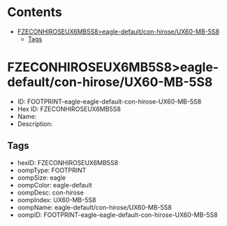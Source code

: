 



Contents
========

* [FZECONHIROSEUX6MB5S8>eagle-default/con-hirose/UX60-MB-5S8](#fzeconhiroseux6mb5s8eagle-defaultcon-hiroseux60-mb-5s8)
	* [Tags](#tags)

# FZECONHIROSEUX6MB5S8>eagle-default/con-hirose/UX60-MB-5S8

- ID: FOOTPRINT-eagle-eagle-default-con-hirose-UX60-MB-5S8
- Hex ID: FZECONHIROSEUX6MB5S8
- Name: 
- Description: 

## Tags

- hexID: FZECONHIROSEUX6MB5S8
- oompType: FOOTPRINT
- oompSize: eagle
- oompColor: eagle-default
- oompDesc: con-hirose
- oompIndex: UX60-MB-5S8
- oompName: eagle-default/con-hirose/UX60-MB-5S8
- oompID: FOOTPRINT-eagle-eagle-default-con-hirose-UX60-MB-5S8
